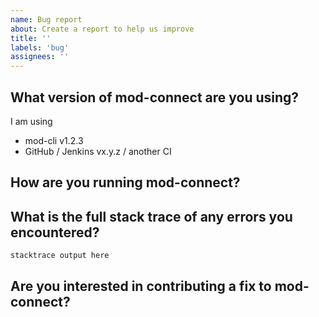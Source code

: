 ```yaml
---
name: Bug report
about: Create a report to help us improve
title: ''
labels: 'bug'
assignees: ''
---
```

<!--
Thank you for reporting an issue!
We appreciate you taking the time to help us improve.
Please fill out the template below to help us understand and reproduce the issue.
Feel free to delete any sections that don't apply to your issue.
-->

## What version of mod-connect are you using?
<!--
Whenever possible please try to replicate your issue with the latest versions of mod-connect.
For releases check the GitHub Releases page.
-->
I am using

- mod-cli v1.2.3
- GitHub / Jenkins vx.y.z / another CI

## How are you running mod-connect?
<!--
Can you share your command and configuration so that we can rule out any configuration issues?
-->

## What is the full stack trace of any errors you encountered?
<!-- When errors occur, please include the output of your command using the `--verbose` option. -->
```
stacktrace output here
```

## Are you interested in contributing a fix to mod-connect?
<!-- Indicate if this is something you would like to work on, and how we can best support you in doing so. 
-->
